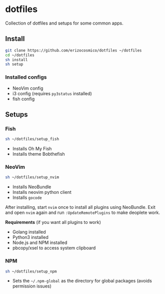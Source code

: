 # dotfiles

Collection of dotfiles and setups for some common apps.

## Install

```bash
git clone https://github.com/erizocosmico/dotfiles ~/dotfiles
cd ~/dotfiles
sh install
sh setup
```

### Installed configs

* NeoVim config
* i3 config (requires `py3status` installed)
* fish config

## Setups

### Fish

```bash
sh ~/dotfiles/setup_fish
```

* Installs Oh My Fish
* Installs theme Bobthefish

### NeoVim

```bash
sh ~/dotfiles/setup_nvim
```

* Installs NeoBundle
* Installs neovim python client
* Installs `gocode`

After installing, start `nvim` once to install all plugins using NeoBundle. Exit and open `nvim` again and run `:UpdateRemotePlugins` to make deoplete work.

**Requirements** (if you want all plugins to work)

* Golang installed
* Python3 installed
* Node.js and NPM installed
* pbcopy/xsel to access system clipboard

### NPM

```bash
sh ~/dotfiles/setup_npm
```

* Sets the `~/.npm-global` as the directory for global packages (avoids permission issues)
